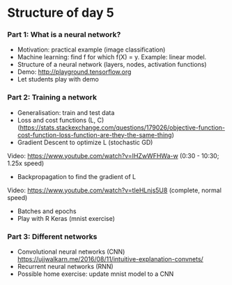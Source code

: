# Structure of day 5

### Part 1: What is a neural network?

- Motivation: practical example (image classification)
- Machine learning: find f for which f(X) = y. Example: linear model.
- Structure of a neural network (layers, nodes, activation functions)
- Demo: http://playground.tensorflow.org
- Let students play with demo

### Part 2: Training a network

- Generalisation: train and test data
- Loss and cost functions (L, C) (https://stats.stackexchange.com/questions/179026/objective-function-cost-function-loss-function-are-they-the-same-thing)
- Gradient Descent to optimize L (stochastic GD)

Video: https://www.youtube.com/watch?v=IHZwWFHWa-w
(0:30 - 10:30; 1.25x speed)

- Backpropagation to find the gradient of L

Video: https://www.youtube.com/watch?v=tIeHLnjs5U8
(complete, normal speed)

- Batches and epochs
- Play with R Keras (mnist exercise)

### Part 3: Different networks

- Convolutional neural networks (CNN)
https://ujjwalkarn.me/2016/08/11/intuitive-explanation-convnets/
- Recurrent neural networks (RNN)
- Possible home exercise: update mnist model to a CNN

